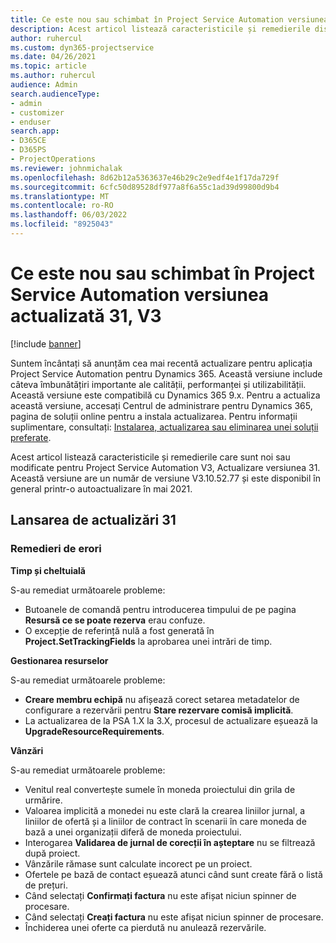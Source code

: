 ```yaml
---
title: Ce este nou sau schimbat în Project Service Automation versiunea actualizată 31, V3
description: Acest articol listează caracteristicile și remedierile disponibile în Project Service Automation Update Versiunea 31, V3.
author: ruhercul
ms.custom: dyn365-projectservice
ms.date: 04/26/2021
ms.topic: article
ms.author: ruhercul
audience: Admin
search.audienceType:
- admin
- customizer
- enduser
search.app:
- D365CE
- D365PS
- ProjectOperations
ms.reviewer: johnmichalak
ms.openlocfilehash: 8d62b12a5363637e46b29c2e9edf4e1f17da729f
ms.sourcegitcommit: 6cfc50d89528df977a8f6a55c1ad39d99800d9b4
ms.translationtype: MT
ms.contentlocale: ro-RO
ms.lasthandoff: 06/03/2022
ms.locfileid: "8925043"
---
```

# <a name="whats-new-or-changed-in-project-service-automation-update-release-31-v3"></a>Ce este nou sau schimbat în Project Service Automation versiunea actualizată 31, V3

[!include [banner](../includes/psa-now-project-operations.md)]

Suntem încântați să anunțăm cea mai recentă actualizare pentru aplicația Project Service Automation pentru Dynamics 365. Această versiune include câteva îmbunătățiri importante ale calității, performanței și utilizabilității. Această versiune este compatibilă cu Dynamics 365 9.x. Pentru a actualiza această versiune, accesați Centrul de administrare pentru Dynamics 365, pagina de soluții online pentru a instala actualizarea. Pentru informații suplimentare, consultați: [Instalarea, actualizarea sau eliminarea unei soluții preferate](/power-platform/admin/install-remove-preferred-solution).

Acest articol listează caracteristicile și remedierile care sunt noi sau modificate pentru Project Service Automation V3, Actualizare versiunea 31. Această versiune are un număr de versiune V3.10.52.77 și este disponibil în general printr-o autoactualizare în mai 2021.

## <a name="update-release-31"></a>Lansarea de actualizări 31

### <a name="bug-fixes"></a>Remedieri de erori

**Timp și cheltuială**

S-au remediat următoarele probleme:

- Butoanele de comandă pentru introducerea timpului de pe pagina **Resursă ce se poate rezerva** erau confuze.
- O excepție de referință nulă a fost generată în **Project.SetTrackingFields** la aprobarea unei intrări de timp.

**Gestionarea resurselor**

S-au remediat următoarele probleme:

- **Creare membru echipă** nu afișează corect setarea metadatelor de configurare a rezervării pentru **Stare rezervare comisă implicită**.
- La actualizarea de la PSA 1.X la 3.X, procesul de actualizare eșuează la **UpgradeResourceRequirements**.


**Vânzări**

S-au remediat următoarele probleme:

- Venitul real convertește sumele în moneda proiectului din grila de urmărire.
- Valoarea implicită a monedei nu este clară la crearea liniilor jurnal, a liniilor de ofertă și a liniilor de contract în scenarii în care moneda de bază a unei organizații diferă de moneda proiectului.
- Interogarea **Validarea de jurnal de corecții în așteptare** nu se filtrează după proiect.
- Vânzările rămase sunt calculate incorect pe un proiect.
- Ofertele pe bază de contact eșuează atunci când sunt create fără o listă de prețuri.
- Când selectați **Confirmați factura** nu este afișat niciun spinner de procesare.
- Când selectați **Creați factura** nu este afișat niciun spinner de procesare.
- Închiderea unei oferte ca pierdută nu anulează rezervările.







